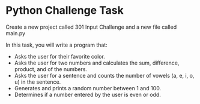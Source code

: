 # Python Challenge Task

Create a new project called 301 Input Challenge and a new file called main.py

In this task, you will write a program that:

- Asks the user for their favorite color.
- Asks the user for two numbers and calculates the sum, difference, product, and of the numbers.
- Asks the user for a sentence and counts the number of vowels (a, e, i, o, u) in the sentence.
- Generates and prints a random number between 1 and 100.
- Determines if a number entered by the user is even or odd.